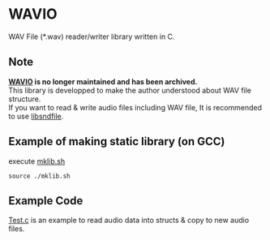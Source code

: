 # WAVIO
WAV File (*.wav) reader/writer library written in C.

## Note
**[WAVIO](https://github.com/AUDIY/WAVIO) is no longer maintained and has been archived.**  
This library is developped to make the author understood about WAV file structure.  
If you want to read & write audio files including WAV file, It is recommended to use [libsndfile](https://libsndfile.github.io/libsndfile/).  

## Example of making static library (on GCC)
execute [mklib.sh](https://github.com/AUDIY/WAVIO/blob/main/mklib.sh)
```
source ./mklib.sh
```

## Example Code
[Test.c](https://github.com/AUDIY/WAVIO/blob/main/Test.c) is an example to read audio data into structs & copy to new audio files.
